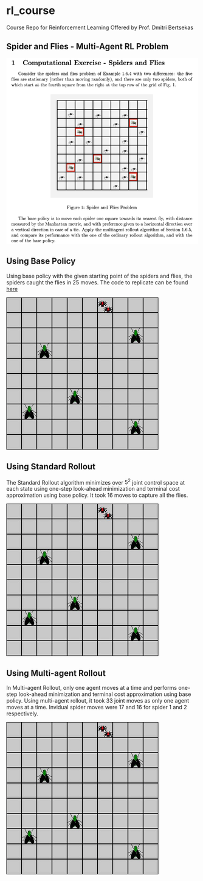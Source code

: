 # rl_course
Course Repo for Reinforcement Learning Offered by Prof. Dmitri Bertsekas

## Spider and Flies - Multi-Agent RL Problem

![problem](problem.png)

## Using Base Policy

Using base policy with the given starting point of the spiders and flies, the spiders caught the flies in 25 moves. The code to replicate can be found [here](/Spiders_Flies_MARL/)

![gif](/Spiders_Flies_MARL/animation.gif)


## Using Standard Rollout

The Standard Rollout algorithm minimizes over $5^2$ joint control space at each state using one-step look-ahead minimization and terminal cost approximation using base policy. It took 16 moves to capture all the flies. 

![gif_std](/Spiders_Flies_MARL/std_rollout.gif)


## Using Multi-agent Rollout

In Multi-agent Rollout, only one agent moves at a time and performs one-step look-ahead minimization and terminal cost approximation using base policy. Using multi-agent rollout, it took 33 joint moves as only one agent moves at a time. Invidual spider moves were 17 and 16 for spider 1 and 2 respectively. 

![gif2](/Spiders_Flies_MARL/multi_agent_rollout.gif)